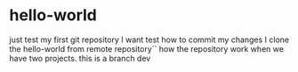# hello-world
just test my first git repository
I want test how to commit my changes
I clone the hello-world from remote repository``
how the repository work when we have two projects.
this is a branch dev
